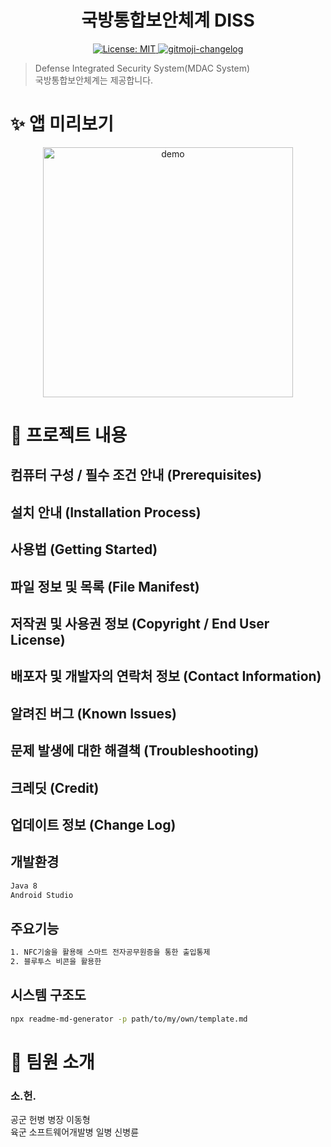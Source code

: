 <h1 align="center">국방통합보안체계 DISS</h1>
<p align="center">
  <a href="https://github.com/kefranabg/readme-md-generator/blob/master/LICENSE">
    <img alt="License: MIT" src="https://img.shields.io/badge/license-MIT-yellow.svg" target="_blank" />
  </a>
  <a href="https://github.com/frinyvonnick/gitmoji-changelog">
    <img src="https://img.shields.io/badge/changelog-gitmoji-brightgreen.svg" alt="gitmoji-changelog">
  </a>
  
</p>

> Defense Integrated Security System(MDAC System)<br /> 국방통합보안체계는 제공합니다.

# ✨ 앱 미리보기

<p align="center">
  <img width="400" align="center" src="https://user-images.githubusercontent.com/19756026/67467297-78d6c300-f683-11e9-806f-854e1b7be899.gif" alt="demo"/>
</p>

# 🚀 프로젝트 내용

## 컴퓨터 구성 / 필수 조건 안내 (Prerequisites)
## 설치 안내 (Installation Process)
## 사용법 (Getting Started)
## 파일 정보 및 목록 (File Manifest)
## 저작권 및 사용권 정보 (Copyright / End User License)
## 배포자 및 개발자의 연락처 정보 (Contact Information)
## 알려진 버그 (Known Issues)
## 문제 발생에 대한 해결책 (Troubleshooting)
## 크레딧 (Credit)
## 업데이트 정보 (Change Log)

## 개발환경

```sh
Java 8
Android Studio

```

## 주요기능

```sh
1. NFC기술을 활용해 스마트 전자공무원증을 통한 출입통제
2. 블루투스 비콘을 활용한 
```

## 시스템 구조도

```sh
npx readme-md-generator -p path/to/my/own/template.md
```

# 🤝 팀원 소개
### 소.헌.
공군 헌병 병장 이동형
<br/>
육군 소프트웨어개발병 일병 신병륜

